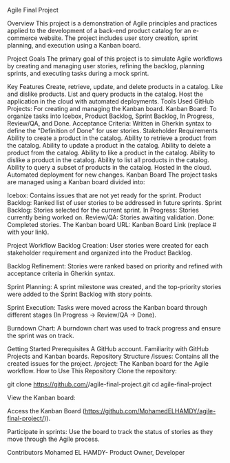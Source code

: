 Agile Final Project

Overview
This project is a demonstration of Agile principles and practices applied to the development of a back-end product catalog for an e-commerce website. The project includes user story creation, sprint planning, and execution using a Kanban board.

Project Goals
The primary goal of this project is to simulate Agile workflows by creating and managing user stories, refining the backlog, planning sprints, and executing tasks during a mock sprint.

Key Features
Create, retrieve, update, and delete products in a catalog.
Like and dislike products.
List and query products in the catalog.
Host the application in the cloud with automated deployments.
Tools Used
GitHub Projects: For creating and managing the Kanban board.
Kanban Board: To organize tasks into Icebox, Product Backlog, Sprint Backlog, In Progress, Review/QA, and Done.
Acceptance Criteria: Written in Gherkin syntax to define the "Definition of Done" for user stories.
Stakeholder Requirements
Ability to create a product in the catalog.
Ability to retrieve a product from the catalog.
Ability to update a product in the catalog.
Ability to delete a product from the catalog.
Ability to like a product in the catalog.
Ability to dislike a product in the catalog.
Ability to list all products in the catalog.
Ability to query a subset of products in the catalog.
Hosted in the cloud.
Automated deployment for new changes.
Kanban Board
The project tasks are managed using a Kanban board divided into:

Icebox: Contains issues that are not yet ready for the sprint.
Product Backlog: Ranked list of user stories to be addressed in future sprints.
Sprint Backlog: Stories selected for the current sprint.
In Progress: Stories currently being worked on.
Review/QA: Stories awaiting validation.
Done: Completed stories.
The Kanban board URL: Kanban Board Link (replace # with your link).

Project Workflow
Backlog Creation:
User stories were created for each stakeholder requirement and organized into the Product Backlog.

Backlog Refinement:
Stories were ranked based on priority and refined with acceptance criteria in Gherkin syntax.

Sprint Planning:
A sprint milestone was created, and the top-priority stories were added to the Sprint Backlog with story points.

Sprint Execution:
Tasks were moved across the Kanban board through different stages (In Progress → Review/QA → Done).

Burndown Chart:
A burndown chart was used to track progress and ensure the sprint was on track.

Getting Started
Prerequisites
A GitHub account.
Familiarity with GitHub Projects and Kanban boards.
Repository Structure
/issues: Contains all the created issues for the project.
/project: The Kanban board for the Agile workflow.
How to Use This Repository
Clone the repository:

git clone https://github.com/<your-username>/agile-final-project.git
cd agile-final-project

View the Kanban board:

Access the Kanban Board (https://github.com/MohamedELHAMDY/agile-final-project/)).

Participate in sprints:
Use the board to track the status of stories as they move through the Agile process.

Contributors
Mohamed EL HAMDY- Product Owner, Developer
